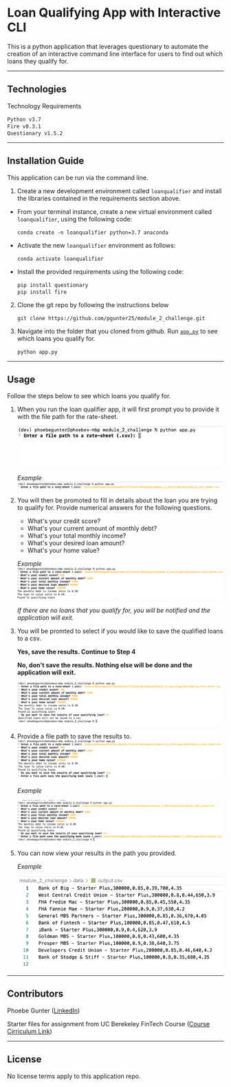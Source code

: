 # Loan Qualifying App with Interactive CLI 

This is a python application that leverages questionary to automate the creation of an interactive command line interface for users to find out which loans they qualify for. 

---

## Technologies

Technology Requirements 
```code
Python v3.7 
Fire v0.3.1
Questionary v1.5.2
```

---

## Installation Guide

This application can be run via the command line. 


1. Create a new development environment called `loanqualifier` and install the libraries contained in the requirements section above.

  * From your terminal instance, create a new virtual environment called `loanqualifier`, using the following code:

    ```code
    conda create -n loanqualifier python=3.7 anaconda
    ```

  * Activate the new `loanqualifier` environment as follows:

    ```code
    conda activate loanqualifier
    ```

  * Install the provided requirements using the following code:

    ```code
    pip install questionary
    pip install fire
    ```

2. Clone the git repo by following the instructions below 

    ```code
    git clone https://github.com/pgunter25/module_2_challenge.git
    ```

3. Navigate into the folder that you cloned from github. Run [`app.py`](module_2_challenge/app.py) to see which loans you qualify for. 

    ```code
    python app.py
    ```


---

## Usage

Follow the steps below to see which loans you qualify for. 
1. When you run the loan qualifier app, it will first prompt you to provide it with the file path for the rate-sheet. 

    ![Step 1](https://github.com/pgunter25/module_2_challenge/blob/9f5bf1ea5fb7f63b13339e508d731f86a974ddc1/images/Screen%20Shot%202022-04-04%20at%2012.13.53%20pm.png)

    *Example*
    ![Sample Path](https://github.com/pgunter25/module_2_challenge/blob/1a07ffed2fa2000a2f119f97122e1a01b0035687/images/Screen%20Shot%202022-04-04%20at%2012.18.10%20pm.png)

2. You will then be promoted to fill in details about the loan you are trying to qualify for. Provide numerical answers for the following questions. 
    * What's your credit score? 
    * What's your current amount of monthly debt? 
    * What's your total monthly income? 
    * What's your desired loan amount? 
    * What's your home value? 

    *Example*
    ![Step 2](https://github.com/pgunter25/module_2_challenge/blob/1a07ffed2fa2000a2f119f97122e1a01b0035687/images/Screen%20Shot%202022-04-04%20at%2012.19.53%20pm.png)

    *If there are no loans that you qualify for, you will be notified and the application will exit.* 

3. You will be promted to select if you would like to save the qualified loans to a csv. 

    **Yes, save the results. Continue to Step 4**

    **No, don't save the results. Nothing else will be done and the application will exit.** 

    ![Step3](https://github.com/pgunter25/module_2_challenge/blob/1a07ffed2fa2000a2f119f97122e1a01b0035687/images/Screen%20Shot%202022-04-04%20at%2012.21.24%20pm.png)

4. Provide a file path to save the results to. 
    ![Step 4](https://github.com/pgunter25/module_2_challenge/blob/dbb962b0f6e0d242f4a7212f26cf79dcaf1c75c5/images/Screen%20Shot%202022-04-04%20at%202.04.53%20pm.png)

    *Example*

    ![Step 4](https://github.com/pgunter25/module_2_challenge/blob/dbb962b0f6e0d242f4a7212f26cf79dcaf1c75c5/images/Screen%20Shot%202022-04-04%20at%202.05.30%20pm.png)

5. You can now view your results in the path you provided. 

    *Example*

    ![Step 5](https://github.com/pgunter25/module_2_challenge/blob/61efd843511f00dc4622efa5408e0e0f783e1985/images/Screen%20Shot%202022-04-04%20at%202.33.29%20pm.png)     

---

## Contributors

Phoebe Gunter ([LinkedIn](https://www.linkedin.com/in/phoebe-gunter-58258251/))

Starter files for assignment from UC Berekeley FinTech Course ([Course Cirriculum Link](https://bootcamp.berkeley.edu/fintech/curriculum/))

---

## License

No license terms apply to this application repo. 

